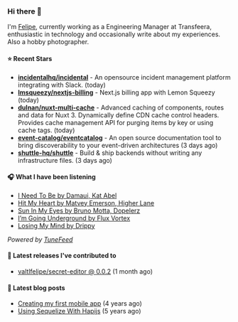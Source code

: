 ### Hi there 👋

I'm [Felipe](https://felipevm.com), currently working as a Engineering Manager at Transfeera, enthusiastic in technology and occasionally write about my experiences. Also a hobby photographer.

#### ⭐ Recent Stars
- **[incidentalhq/incidental](https://github.com/incidentalhq/incidental)** - An opensource incident management platform integrating with Slack. (today)
- **[lmsqueezy/nextjs-billing](https://github.com/lmsqueezy/nextjs-billing)** - Next.js billing app with Lemon Squeezy (today)
- **[dulnan/nuxt-multi-cache](https://github.com/dulnan/nuxt-multi-cache)** - Advanced caching of components, routes and data for Nuxt 3. Dynamically define CDN cache control headers. Provides cache management API for purging items by key or using cache tags. (today)
- **[event-catalog/eventcatalog](https://github.com/event-catalog/eventcatalog)** - An open source documentation tool to bring discoverability to your event-driven architectures  (3 days ago)
- **[shuttle-hq/shuttle](https://github.com/shuttle-hq/shuttle)** - Build &amp; ship backends without writing any infrastructure files. (3 days ago)

#### 🎧 What I have been listening
- [I Need To Be by Damaui, Kat Abel](https://open.spotify.com/track/2WW9Ui0oXgDRdUfNQQUrcA)
- [Hit My Heart by Matvey Emerson, Higher Lane](https://open.spotify.com/track/2DUUqTnp4glcCkXiipn5dK)
- [Sun In My Eyes by Bruno Motta, Dopelerz](https://open.spotify.com/track/5peVFy6i8hfUrywrG0RxM4)
- [I’m Going Underground by Flux Vortex](https://open.spotify.com/track/0efjjqr8RCTCWsGYFmmDBe)
- [Losing My Mind by Drippy](https://open.spotify.com/track/55FDzRRQTbt9v97rqAPvBE)

_Powered by [TuneFeed](https://tunefeed.app?ref=valtlfelipe-gh-profile)_ 

#### 🚀 Latest releases I've contributed to


- [valtlfelipe/secret-editor @ 0.0.2](https://github.com/valtlfelipe/secret-editor/releases/tag/0.0.2) (1 month ago)

#### 📄 Latest blog posts
- [Creating my first mobile app](https://felipevm.com/posts/creating-my-first-mobile-app/) (4 years ago)
- [Using Sequelize With Hapijs](https://felipevm.com/posts/using-sequelize-with-hapijs/) (5 years ago)
